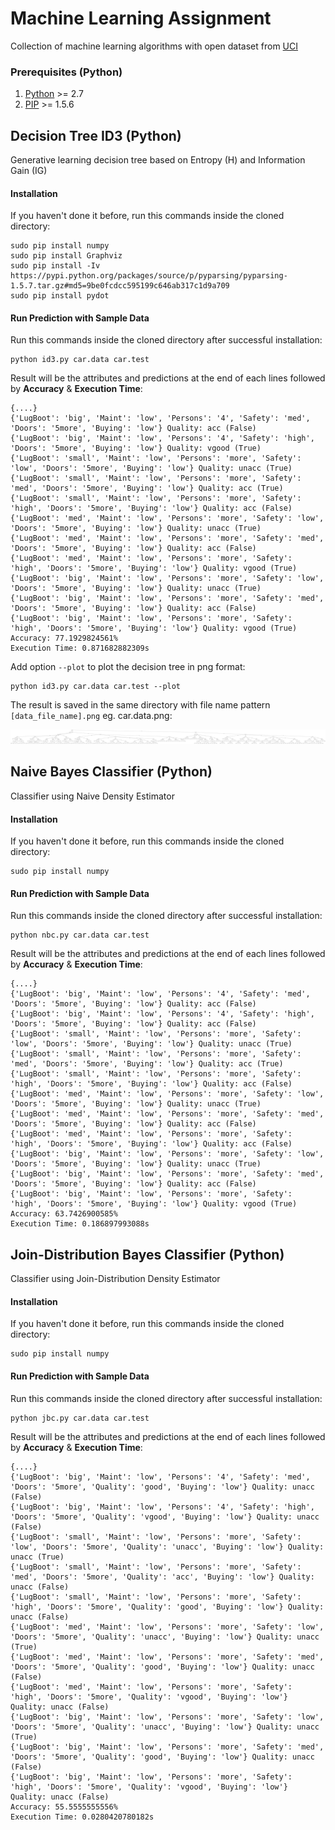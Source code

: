 # Machine Learning Assignment
Collection of machine learning algorithms with open dataset from [UCI](https://archive.ics.uci.edu/ml/datasets/Car+Evaluation)

### Prerequisites (Python)

1. [Python](https://www.python.org/downloads/) >= 2.7
2. [PIP](https://pip.pypa.io/en/stable/installing/) >= 1.5.6


## Decision Tree ID3 (Python)
Generative learning decision tree based on Entropy (H) and Information Gain (IG)

#### Installation

If you haven't done it before, run this commands inside the cloned directory:
```
sudo pip install numpy
sudo pip install Graphviz
sudo pip install -Iv https://pypi.python.org/packages/source/p/pyparsing/pyparsing-1.5.7.tar.gz#md5=9be0fcdcc595199c646ab317c1d9a709
sudo pip install pydot
```

#### Run Prediction with Sample Data

Run this commands inside the cloned directory after successful installation:
```
python id3.py car.data car.test
```

Result will be the attributes and predictions at the end of each lines followed by **Accuracy** & **Execution Time**:
```
{....}
{'LugBoot': 'big', 'Maint': 'low', 'Persons': '4', 'Safety': 'med', 'Doors': '5more', 'Buying': 'low'} Quality: acc (False)
{'LugBoot': 'big', 'Maint': 'low', 'Persons': '4', 'Safety': 'high', 'Doors': '5more', 'Buying': 'low'} Quality: vgood (True)
{'LugBoot': 'small', 'Maint': 'low', 'Persons': 'more', 'Safety': 'low', 'Doors': '5more', 'Buying': 'low'} Quality: unacc (True)
{'LugBoot': 'small', 'Maint': 'low', 'Persons': 'more', 'Safety': 'med', 'Doors': '5more', 'Buying': 'low'} Quality: acc (True)
{'LugBoot': 'small', 'Maint': 'low', 'Persons': 'more', 'Safety': 'high', 'Doors': '5more', 'Buying': 'low'} Quality: acc (False)
{'LugBoot': 'med', 'Maint': 'low', 'Persons': 'more', 'Safety': 'low', 'Doors': '5more', 'Buying': 'low'} Quality: unacc (True)
{'LugBoot': 'med', 'Maint': 'low', 'Persons': 'more', 'Safety': 'med', 'Doors': '5more', 'Buying': 'low'} Quality: acc (False)
{'LugBoot': 'med', 'Maint': 'low', 'Persons': 'more', 'Safety': 'high', 'Doors': '5more', 'Buying': 'low'} Quality: vgood (True)
{'LugBoot': 'big', 'Maint': 'low', 'Persons': 'more', 'Safety': 'low', 'Doors': '5more', 'Buying': 'low'} Quality: unacc (True)
{'LugBoot': 'big', 'Maint': 'low', 'Persons': 'more', 'Safety': 'med', 'Doors': '5more', 'Buying': 'low'} Quality: acc (False)
{'LugBoot': 'big', 'Maint': 'low', 'Persons': 'more', 'Safety': 'high', 'Doors': '5more', 'Buying': 'low'} Quality: vgood (True)
Accuracy: 77.1929824561%
Execution Time: 0.871682882309s
```
Add option `--plot` to plot the decision tree in png format:
```
python id3.py car.data car.test --plot
```

The result is saved in the same directory with file name pattern `[data_file_name].png` eg. car.data.png:

![decision tree](https://github.com/yohanesgultom/machine-learning-assignment/blob/master/car.data.png)

## Naive Bayes Classifier (Python)
Classifier using Naive Density Estimator

#### Installation

If you haven't done it before, run this commands inside the cloned directory:
```
sudo pip install numpy
```

#### Run Prediction with Sample Data

Run this commands inside the cloned directory after successful installation:
```
python nbc.py car.data car.test
```

Result will be the attributes and predictions at the end of each lines followed by **Accuracy** & **Execution Time**:
```
{....}
{'LugBoot': 'big', 'Maint': 'low', 'Persons': '4', 'Safety': 'med', 'Doors': '5more', 'Buying': 'low'} Quality: acc (False)
{'LugBoot': 'big', 'Maint': 'low', 'Persons': '4', 'Safety': 'high', 'Doors': '5more', 'Buying': 'low'} Quality: acc (False)
{'LugBoot': 'small', 'Maint': 'low', 'Persons': 'more', 'Safety': 'low', 'Doors': '5more', 'Buying': 'low'} Quality: unacc (True)
{'LugBoot': 'small', 'Maint': 'low', 'Persons': 'more', 'Safety': 'med', 'Doors': '5more', 'Buying': 'low'} Quality: acc (True)
{'LugBoot': 'small', 'Maint': 'low', 'Persons': 'more', 'Safety': 'high', 'Doors': '5more', 'Buying': 'low'} Quality: acc (False)
{'LugBoot': 'med', 'Maint': 'low', 'Persons': 'more', 'Safety': 'low', 'Doors': '5more', 'Buying': 'low'} Quality: unacc (True)
{'LugBoot': 'med', 'Maint': 'low', 'Persons': 'more', 'Safety': 'med', 'Doors': '5more', 'Buying': 'low'} Quality: acc (False)
{'LugBoot': 'med', 'Maint': 'low', 'Persons': 'more', 'Safety': 'high', 'Doors': '5more', 'Buying': 'low'} Quality: acc (False)
{'LugBoot': 'big', 'Maint': 'low', 'Persons': 'more', 'Safety': 'low', 'Doors': '5more', 'Buying': 'low'} Quality: unacc (True)
{'LugBoot': 'big', 'Maint': 'low', 'Persons': 'more', 'Safety': 'med', 'Doors': '5more', 'Buying': 'low'} Quality: acc (False)
{'LugBoot': 'big', 'Maint': 'low', 'Persons': 'more', 'Safety': 'high', 'Doors': '5more', 'Buying': 'low'} Quality: vgood (True)
Accuracy: 63.7426900585%
Execution Time: 0.186897993088s
```

## Join-Distribution Bayes Classifier (Python)
Classifier using Join-Distribution Density Estimator

#### Installation

If you haven't done it before, run this commands inside the cloned directory:
```
sudo pip install numpy
```

#### Run Prediction with Sample Data

Run this commands inside the cloned directory after successful installation:
```
python jbc.py car.data car.test
```

Result will be the attributes and predictions at the end of each lines followed by **Accuracy** & **Execution Time**:
```
{....}
{'LugBoot': 'big', 'Maint': 'low', 'Persons': '4', 'Safety': 'med', 'Doors': '5more', 'Quality': 'good', 'Buying': 'low'} Quality: unacc (False)
{'LugBoot': 'big', 'Maint': 'low', 'Persons': '4', 'Safety': 'high', 'Doors': '5more', 'Quality': 'vgood', 'Buying': 'low'} Quality: unacc (False)
{'LugBoot': 'small', 'Maint': 'low', 'Persons': 'more', 'Safety': 'low', 'Doors': '5more', 'Quality': 'unacc', 'Buying': 'low'} Quality: unacc (True)
{'LugBoot': 'small', 'Maint': 'low', 'Persons': 'more', 'Safety': 'med', 'Doors': '5more', 'Quality': 'acc', 'Buying': 'low'} Quality: unacc (False)
{'LugBoot': 'small', 'Maint': 'low', 'Persons': 'more', 'Safety': 'high', 'Doors': '5more', 'Quality': 'good', 'Buying': 'low'} Quality: unacc (False)
{'LugBoot': 'med', 'Maint': 'low', 'Persons': 'more', 'Safety': 'low', 'Doors': '5more', 'Quality': 'unacc', 'Buying': 'low'} Quality: unacc (True)
{'LugBoot': 'med', 'Maint': 'low', 'Persons': 'more', 'Safety': 'med', 'Doors': '5more', 'Quality': 'good', 'Buying': 'low'} Quality: unacc (False)
{'LugBoot': 'med', 'Maint': 'low', 'Persons': 'more', 'Safety': 'high', 'Doors': '5more', 'Quality': 'vgood', 'Buying': 'low'} Quality: unacc (False)
{'LugBoot': 'big', 'Maint': 'low', 'Persons': 'more', 'Safety': 'low', 'Doors': '5more', 'Quality': 'unacc', 'Buying': 'low'} Quality: unacc (True)
{'LugBoot': 'big', 'Maint': 'low', 'Persons': 'more', 'Safety': 'med', 'Doors': '5more', 'Quality': 'good', 'Buying': 'low'} Quality: unacc (False)
{'LugBoot': 'big', 'Maint': 'low', 'Persons': 'more', 'Safety': 'high', 'Doors': '5more', 'Quality': 'vgood', 'Buying': 'low'} Quality: unacc (False)
Accuracy: 55.5555555556%
Execution Time: 0.0280420780182s
```
